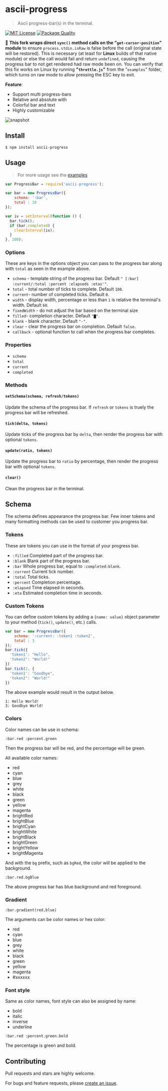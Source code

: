 # ascii-progress

> Ascii progress-bar(s) in the terminal.

[![MIT License](https://img.shields.io/badge/license-MIT_License-green.svg?style=flat-square)](https://github.com/bubkoo/ascii-progress/blob/master/LICENSE)
[![Package Quality](http://npm.packagequality.com/shield/ascii-progress.svg)](http://packagequality.com/#?package=ascii-progress)


:ledger: **This fork wraps direct `sync()` method calls on the "`get-cursor-position`" module** to ensure `process.stdin.isRaw` is false before the call (original state will be restored). This is necessary (at least for **Linux** builds of that native module) or else the call would fail and return `undefined`, causing the progress bar to not get rendered had raw mode been on. You can verify that this fix works on Linux by running **"`throttle.js`"** from the "`examples`" folder, which turns on raw mode to allow pressing the ESC key to exit.


**Feature**:

- Support multi progress-bars
- Relative and absolute with
- Colorful bar and text
- Highly customizable


![snapshot](https://raw.githubusercontent.com/bubkoo/ascii-progress/master/snapshot.gif)


## Install

```
$ npm install ascii-progress
```

## Usage

> For more usage see the [examples](https://github.com/bubkoo/ascii-progress/blob/master/examples)

```javascript
var ProgressBar = require('ascii-progress');

var bar = new ProgressBar({ 
    schema: ':bar',
    total : 10 
});

var iv = setInterval(function () {
  bar.tick();
  if (bar.completed) {
    clearInterval(iv);
  }
}, 100);
```


### Options

These are keys in the options object you can pass to the progress bar along with
`total` as seen in the example above.


- `schema` - template string of the progress bar. Default `" [:bar] :current/:total :percent :elapseds :etas'"`.
- `total` - total number of ticks to complete. Default `100`.
- `current`- number of completed ticks. Default `0`.
- `width` - display width, percentage or less than `1` is relative the terminal's width. Default `60`.
- `fixedWidth` - do not adjust the bar based on the terminal size
- `filled`- completion character. Default `"▇"`.
- `blank` - blank character. Default `"-"`.
- `clear` - clear the progress bar on completion. Default `false`.
- `callback` -  optional function to call when the progress bar completes.


### Properties
 
 - `schema`
 - `total`
 - `current`
 - `completed`

### Methods

#### `setSchema(schema, refresh/tokens)`

Update the schema of the progress bar. If `refresh` or `tokens` is truely the progress bar will be refreshed.

#### `tick(delta, tokens)` 

Update ticks of the progress bar by `delta`, then render the progress bar with optional `tokens`.

#### `update(ratio, tokens)` 

Update the progress bar to `ratio` by percentage, then render the progress bar with optional `tokens`.

#### `clear()` 

Clean the progress bar in the terminal.


## Schema

The schema defines appearance the progress bar. Few inner tokens and many 
formatting methods can be used to customer you progress bar.  

### Tokens

These are tokens you can use in the format of your progress bar.

- `:filled` Completed part of the progress bar.
- `:blank` Blank part of  the progress bar.
- `:bar` Whole progress bar, equal to `:completed:blank`.
- `:current` Current tick number.
- `:total` Total ticks.
- `:percent` Completion percentage.
- `:elapsed` Time elapsed in seconds.
- `:eta` Estimated completion time in seconds.

### Custom Tokens

You can define custom tokens by adding a `{name: value}` object parameter to your method (`tick()`, `update()`, etc.) calls.

```javascript
var bar = new ProgressBar({
    schema: ':current: :token1 :token2',
    total : 3 
});
bar.tick({
  'token1': "Hello",
  'token2': "World!"
})
bar.tick(2, {
  'token1': "Goodbye",
  'token2': "World!"
})
```

The above example would result in the output below.

```
1: Hello World!
3: Goodbye World!
```

### Colors

Color names can be use in schema:

```
:bar.red :percent.green
```

Then the progress bar will be red, and the percentage will be green.

All available color names:

- red
- cyan
- blue
- grey
- white
- black
- green
- yellow
- magenta
- brightRed
- brightBlue
- brightCyan
- brightWhite
- brightBlack
- brightGreen
- brightYellow
- brightMagenta

And with the `bg` prefix, such as `bgRed`, the color will be applied to the background.

```
:bar.red.bgBlue
```

The above progress bar has blue background and red foreground.

### Gradient

```
:bar.gradient(red,blue)
```

The arguments can be color names or hex color:

- red
- cyan
- blue
- grey
- white
- black
- green
- yellow
- magenta
- \#xxxxxx


### Font style

Same as color names, font style can also be assigned by name:

- bold
- italic
- inverse
- underline

```
:bar.red :percent.green.bold
```

The percentage is green and bold.


## Contributing

Pull requests and stars are highly welcome.

For bugs and feature requests, please [create an issue](https://github.com/bubkoo/ascii-progress/issues/new).

